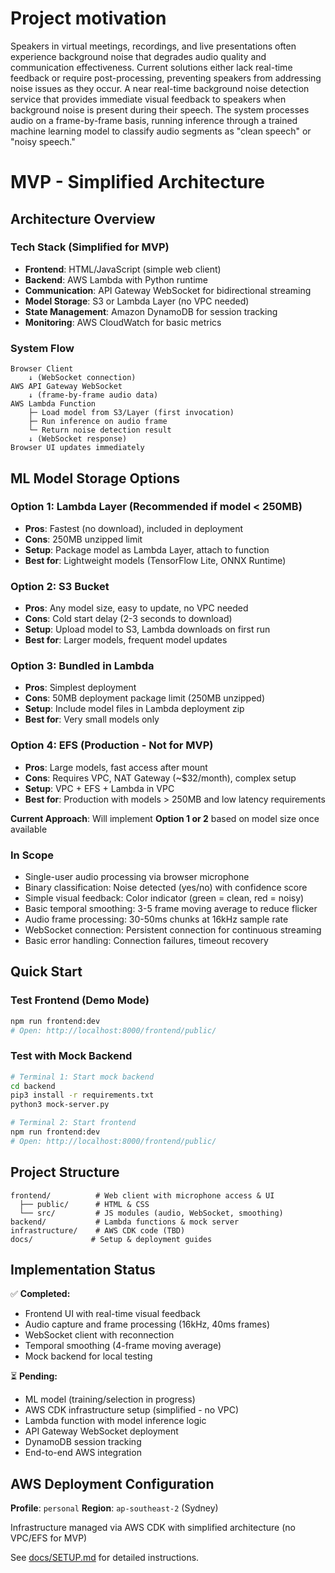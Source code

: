 # Project motivation
Speakers in virtual meetings, recordings, and live presentations often experience background noise that degrades audio quality and communication effectiveness. Current solutions either lack real-time feedback or require post-processing, preventing speakers from addressing noise issues as they occur.
A near real-time background noise detection service that provides immediate visual feedback to speakers when background noise is present during their speech. The system processes audio on a frame-by-frame basis, running inference through a trained machine learning model to classify audio segments as "clean speech" or "noisy speech."

# MVP - Simplified Architecture

## Architecture Overview

### Tech Stack (Simplified for MVP)

- **Frontend**: HTML/JavaScript (simple web client)
- **Backend**: AWS Lambda with Python runtime
- **Communication**: API Gateway WebSocket for bidirectional streaming
- **Model Storage**: S3 or Lambda Layer (no VPC needed)
- **State Management**: Amazon DynamoDB for session tracking
- **Monitoring**: AWS CloudWatch for basic metrics

### System Flow

```
Browser Client
    ↓ (WebSocket connection)
AWS API Gateway WebSocket
    ↓ (frame-by-frame audio data)
AWS Lambda Function
    ├─ Load model from S3/Layer (first invocation)
    ├─ Run inference on audio frame
    └─ Return noise detection result
    ↓ (WebSocket response)
Browser UI updates immediately
```

## ML Model Storage Options

### Option 1: Lambda Layer (Recommended if model < 250MB)
- **Pros**: Fastest (no download), included in deployment
- **Cons**: 250MB unzipped limit
- **Setup**: Package model as Lambda Layer, attach to function
- **Best for**: Lightweight models (TensorFlow Lite, ONNX Runtime)

### Option 2: S3 Bucket
- **Pros**: Any model size, easy to update, no VPC needed
- **Cons**: Cold start delay (2-3 seconds to download)
- **Setup**: Upload model to S3, Lambda downloads on first run
- **Best for**: Larger models, frequent model updates

### Option 3: Bundled in Lambda
- **Pros**: Simplest deployment
- **Cons**: 50MB deployment package limit (250MB unzipped)
- **Setup**: Include model files in Lambda deployment zip
- **Best for**: Very small models only

### Option 4: EFS (Production - Not for MVP)
- **Pros**: Large models, fast access after mount
- **Cons**: Requires VPC, NAT Gateway (~$32/month), complex setup
- **Setup**: VPC + EFS + Lambda in VPC
- **Best for**: Production with models > 250MB and low latency requirements

**Current Approach**: Will implement **Option 1 or 2** based on model size once available

### In Scope

- Single-user audio processing via browser microphone
- Binary classification: Noise detected (yes/no) with confidence score
- Simple visual feedback: Color indicator (green = clean, red = noisy)
- Basic temporal smoothing: 3-5 frame moving average to reduce flicker
- Audio frame processing: 30-50ms chunks at 16kHz sample rate
- WebSocket connection: Persistent connection for continuous streaming
- Basic error handling: Connection failures, timeout recovery

## Quick Start

### Test Frontend (Demo Mode)
```bash
npm run frontend:dev
# Open: http://localhost:8000/frontend/public/
```

### Test with Mock Backend
```bash
# Terminal 1: Start mock backend
cd backend
pip3 install -r requirements.txt
python3 mock-server.py

# Terminal 2: Start frontend
npm run frontend:dev
# Open: http://localhost:8000/frontend/public/
```

## Project Structure
```
frontend/          # Web client with microphone access & UI
  ├── public/      # HTML & CSS
  └── src/         # JS modules (audio, WebSocket, smoothing)
backend/           # Lambda functions & mock server
infrastructure/    # AWS CDK code (TBD)
docs/             # Setup & deployment guides
```

## Implementation Status

✅ **Completed:**
- Frontend UI with real-time visual feedback
- Audio capture and frame processing (16kHz, 40ms frames)
- WebSocket client with reconnection
- Temporal smoothing (4-frame moving average)
- Mock backend for local testing

⏳ **Pending:**
- ML model (training/selection in progress)
- AWS CDK infrastructure setup (simplified - no VPC)
- Lambda function with model inference logic
- API Gateway WebSocket deployment
- DynamoDB session tracking
- End-to-end AWS integration

## AWS Deployment Configuration

**Profile**: `personal`
**Region**: `ap-southeast-2` (Sydney)

Infrastructure managed via AWS CDK with simplified architecture (no VPC/EFS for MVP)

See [docs/SETUP.md](docs/SETUP.md) for detailed instructions.
